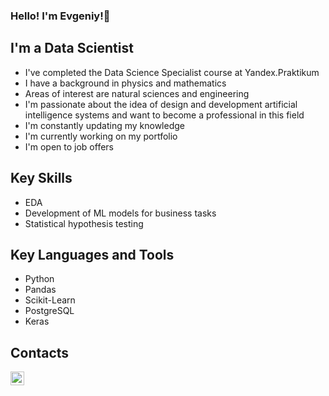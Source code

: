 ### Hello! I'm Evgeniy!👋
## I'm a Data Scientist
- I've completed the Data Science Specialist course at Yandex.Praktikum
- I have a background in physics and mathematics
- Areas of interest are natural sciences and engineering
- I'm passionate about the idea of design and development artificial intelligence systems and want to become a professional in this field
- I'm constantly updating my knowledge
- I'm currently working on my portfolio
- I'm open to job offers

<!--
**ArtInte1/ArtInte1** is a ✨ _special_ ✨ repository because its `README.md` (this file) appears on your GitHub profile.

Here are some ideas to get you started:

- 🔭 I’m currently working on ...
- 🌱 I’m currently learning ...
- 👯 I’m looking to collaborate on ...
- 🤔 I’m looking for help with ...
- 💬 Ask me about ...
- 📫 How to reach me: ...
- 😄 Pronouns: ...
- ⚡ Fun fact: ...
-->

## Key Skills
* EDA
* Development of ML models for business tasks
* Statistical hypothesis testing

## Key Languages and Tools
* Python
* Pandas
* Scikit-Learn
* PostgreSQL
* Keras

## Contacts
[<img align="left" alt="ArtInte1/ | Instagram" width="22px" src="https://cdn.jsdelivr.net/npm/simple-icons@v3/icons/telegram.svg" />][telegram]  

[telegram]: https://t.me/Art_Inte1
